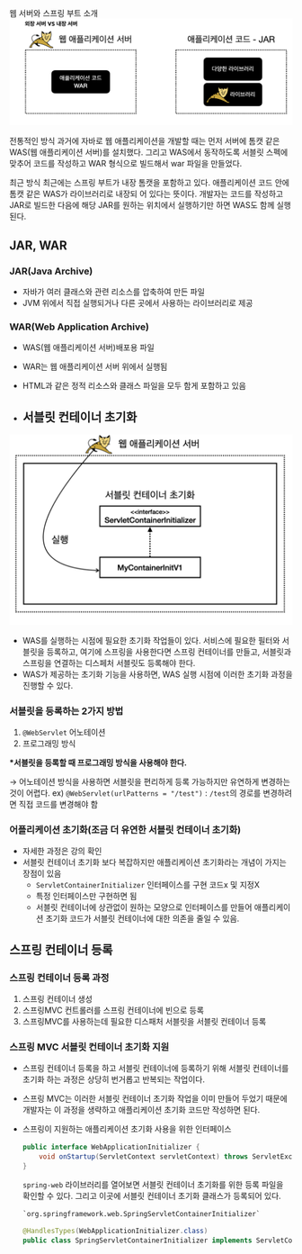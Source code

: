 웹 서버와 스프링 부트 소개
![사진](https://github.com/woongheo1/Springboot/blob/main/image/%E1%84%89%E1%85%B3%E1%84%8F%E1%85%B3%E1%84%85%E1%85%B5%E1%86%AB%E1%84%89%E1%85%A3%E1%86%BA%202024-11-15%20%E1%84%8B%E1%85%A9%E1%84%92%E1%85%AE%204.03.03.png)

전통적인 방식
과거에 자바로 웹 애플리케이션을 개발할 때는 먼저 서버에 톰캣 같은 WAS(웹 애플리케이션 서버)를 설치했다. 그리고
WAS에서 동작하도록 서블릿 스펙에 맞추어 코드를 작성하고 WAR 형식으로 빌드해서 war 파일을 만들었다.

최근 방식
최근에는 스프링 부트가 내장 톰캣을 포함하고 있다. 애플리케이션 코드 안에 톰캣 같은 WAS가 라이브러리로 내장되
어 있다는 뜻이다. 개발자는 코드를 작성하고 JAR로 빌드한 다음에 해당 JAR를 원하는 위치에서 실행하기만 하면
WAS도 함께 실행된다.

## JAR, WAR

### JAR(Java Archive)

- 자바가 여러 클래스와 관련 리소스를 압축하여 만든 파일
- JVM 위에서 직접 실행되거나 다른 곳에서 사용하는 라이브러리로 제공

### WAR(Web Application Archive)

- WAS(웹 애플리케이션 서버)배포용 파일
- WAR는 웹 애플리케이션 서버 위에서 실행됨
- HTML과 같은 정적 리소스와 클래스 파일을 모두 함게 포함하고 있음

- ## 서블릿 컨테이너 초기화
![사진2](https://github.com/woongheo1/Springboot/blob/main/image/%E1%84%89%E1%85%A5%E1%84%87%E1%85%B3%E1%86%AF%E1%84%85%E1%85%B5%E1%86%BA%20%E1%84%8F%E1%85%A5%E1%86%AB%E1%84%90%E1%85%A6%E1%84%8B%E1%85%B5%E1%84%82%E1%85%A5%20%E1%84%8E%E1%85%A9%E1%84%80%E1%85%B5%E1%84%92%E1%85%AA.png)
- WAS를 실행하는 시점에 필요한 초기화 작업들이 있다. 서비스에 필요한 필터와 서블릿을 등록하고, 여기에 스프링을 사용한다면 스프링 컨테이너를 만들고, 서블릿과 스프링을 연결하는 디스페처 서블릿도 등록해야 한다.
- WAS가 제공하는 초기화 기능을 사용하면, WAS 실행 시점에 이러한 초기화 과정을 진행할 수 있다.

### 서블릿을 등록하는 2가지 방법

1. `@WebServlet` 어노테이션
2. 프로그래밍 방식

**\*서블릿을 등록할 때 프로그래밍 방식을 사용해야 한다.**

→ 어노테이션 방식을 사용하면 서블릿을 편리하게 등록 가능하지만 유연하게 변경하는 것이 어렵다. ex) `@WebServlet(urlPatterns = "/test")` : `/test`의 경로를 변경하려면 직접 코드를 변경해야 함

### 어플리케이션 초기화(조금 더 유연한 서블릿 컨테이너 초기화)

- 자세한 과정은 강의 확인
- 서블릿 컨테이너 초기화 보다 복잡하지만 애플리케이션 초기화라는 개념이 가지는 장점이 있음
  - `ServletContainerInitializer` 인터페이스를 구현 코드x 및 지정X
  - 특정 인터페이스만 구현하면 됨
  - 서블릿 컨테이너에 상관없이 원하는 모양으로 인터페이스를 만들어 애플리케이션 초기화 코드가 서블릿 컨테이너에 대한 의존을 줄일 수 있음.

## 스프링 컨테이너 등록

### 스프링 컨테이너 등록 과정

1. 스프링 컨테이너 생성
2. 스프링MVC 컨트롤러를 스프링 컨테이너에 빈으로 등록
3. 스프링MVC를 사용하는데 필요한 디스패처 서블릿을 서블릿 컨테이너 등록

### **스프링 MVC 서블릿 컨테이너 초기화 지원**

- 스프링 컨테이너 등록을 하고 서블릿 컨테이너에 등록하기 위해 서블릿 컨테이너를 초기화 하는 과정은 상당히 번거롭고 반복되는 작업이다.
- 스프링 MVC는 이러한 서블릿 컨테이너 초기화 작업을 이미 만들어 두었기 때문에 개발자는 이 과정을 생략하고 애플리케이션 초기화 코드만 작성하면 된다.
- 스프링이 지원하는 애플리케이션 초기화 사용을 위한 인터페이스

  ```java
  public interface WebApplicationInitializer {
      void onStartup(ServletContext servletContext) throws ServletException;
  }
  ```

  `spring-web` 라이브러리를 열어보면 서블릿 컨테이너 초기화를 위한 등록 파일을 확인할 수 있다. 그리고 이곳에 서블릿 컨테이너 초기화 클래스가 등록되어 있다.

      `org.springframework.web.SpringServletContainerInitializer`

  ```java
  @HandlesTypes(WebApplicationInitializer.class)
  public class SpringServletContainerInitializer implements ServletContainerInitializer {}
  ```



